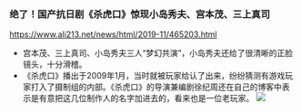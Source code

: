 ### 绝了！国产抗日剧《杀虎口》惊现小岛秀夫、宫本茂、三上真司
https://www.ali213.net/news/html/2019-11/465203.html
- 宫本茂、三上真司、小岛秀夫三人“梦幻共演”，小岛秀夫还给了很清晰的正脸镜头，十分滑稽。
- 《杀虎口》播出于2009年1月，当时就被玩家给认了出来，纷纷猜测有游戏玩家打入了摄制组的内部。《杀虎口》的导演兼编剧徐纪周还在自己的博客中表示是有意把这几位制作人的名字加进去的，看来也是一位老玩家。
![](https://img2.ali213.net/picfile/News/2019/11/05/584_2019110592329758.jpg)
